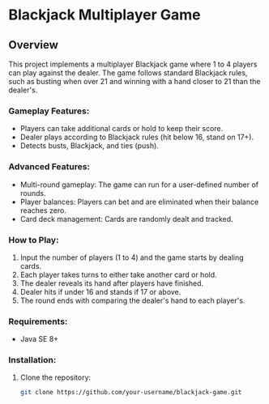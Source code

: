 # Blackjack Multiplayer Game

## Overview
This project implements a multiplayer Blackjack game where 1 to 4 players can play against the dealer. The game follows standard Blackjack rules, such as busting when over 21 and winning with a hand closer to 21 than the dealer's. 

### Gameplay Features:
- Players can take additional cards or hold to keep their score.
- Dealer plays according to Blackjack rules (hit below 16, stand on 17+).
- Detects busts, Blackjack, and ties (push).
  
### Advanced Features:
- Multi-round gameplay: The game can run for a user-defined number of rounds.
- Player balances: Players can bet and are eliminated when their balance reaches zero.
- Card deck management: Cards are randomly dealt and tracked.

### How to Play:
1. Input the number of players (1 to 4) and the game starts by dealing cards.
2. Each player takes turns to either take another card or hold.
3. The dealer reveals its hand after players have finished.
4. Dealer hits if under 16 and stands if 17 or above.
5. The round ends with comparing the dealer's hand to each player's.

### Requirements:
- Java SE 8+

### Installation:
1. Clone the repository:
   ```bash
   git clone https://github.com/your-username/blackjack-game.git
